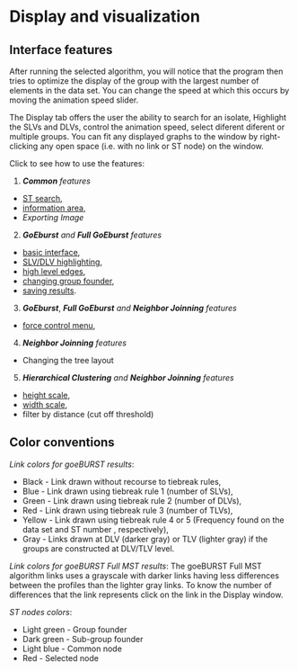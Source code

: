 # Display and visualization

## Interface features

After running the selected algorithm, you will notice that the program then tries to optimize the display of the group with the largest number of elements in the data set. You can change the speed at which this occurs by moving the animation speed slider.

The Display tab offers the user the ability to search for an isolate, Highlight the SLVs and DLVs, control the animation speed, select diferent diferent or multiple groups. You can fit any displayed graphs to the window by right-clicking any open space (i.e. with no link or ST node) on the window.

Click to see how to use the features:

 1. ***Common*** *features*
   * [ST search](http://www.phyloviz.net/wiki/displayinterface/search.png),
   * [information area](http://www.phyloviz.net/wiki/displayinterface/InfoArea.png),
   * *Exporting Image*
   
 2. ***GoEburst*** *and* ***Full GoEburst*** *features*
   * [basic interface](http://www.phyloviz.net/wiki/displayinterface/BasicInterface.png),
   * [SLV/DLV highlighting](http://www.phyloviz.net/wiki/displayinterface/highlighting.png),
   * [high level edges](http://www.phyloviz.net/wiki/displayinterface/HighLevelEdges.png),
   * [changing group founder](http://www.phyloviz.net/wiki/displayinterface/ChangingGroupFounder.png),
   * [saving results](http://www.phyloviz.net/wiki/displayinterface/SavingResults.png).
   
 3. ***GoEburst***, ***Full GoEburst*** *and* ***Neighbor Joinning*** *features*
   * [force control menu](http://www.phyloviz.net/wiki/displayinterface/ControlMenu.png),
 
 4. ***Neighbor Joinning*** *features*
   * Changing the tree layout
 
 5. ***Hierarchical Clustering*** *and* ***Neighbor Joinning*** *features*
   * [height scale](_images/HC71.png),
   * [width scale](_images/HC81.png),
   * filter by distance (cut off threshold)
 

## Color conventions

_Link colors for goeBURST results_:
* Black - Link drawn without recourse to tiebreak rules,
* Blue - Link drawn using tiebreak rule 1 (number of SLVs),
* Green - Link drawn using tiebreak rule 2 (number of DLVs),
* Red - Link drawn using tiebreak rule 3 (number of TLVs),
* Yellow - Link drawn using tiebreak rule 4 or 5 (Frequency found on the data set and ST number , respectively),
* Gray - Links drawn at DLV (darker gray) or TLV (lighter gray) if the groups are constructed at DLV/TLV level.

_Link colors for goeBURST Full MST results_: The goeBURST Full MST algorithm links uses a grayscale with darker links having less differences between the profiles than the lighter gray links. To know the number of differences that the link represents click on the link in the Display window.

_ST nodes colors_:
* Light green - Group founder
* Dark green - Sub-group founder
* Light blue - Common node
* Red - Selected node

